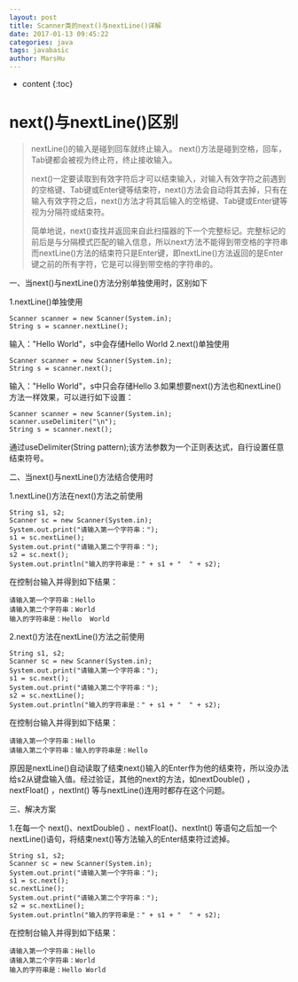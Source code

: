 ```yaml
---
layout: post
title: Scanner类的next()与nextLine()详解
date: 2017-01-13 09:45:22
categories: java
tags: javabasic
author: MarsHu
---
```


* content
{:toc}

# next()与nextLine()区别 #
> nextLine()的输入是碰到回车就终止输入。
> next()方法是碰到空格，回车，Tab键都会被视为终止符，终止接收输入。
> 
> next()一定要读取到有效字符后才可以结束输入，对输入有效字符之前遇到的空格键、Tab键或Enter键等结束符，next()方法会自动将其去掉，只有在输入有效字符之后，next()方法才将其后输入的空格键、Tab键或Enter键等视为分隔符或结束符。
> 
> 简单地说，next()查找并返回来自此扫描器的下一个完整标记。完整标记的前后是与分隔模式匹配的输入信息，所以next方法不能得到带空格的字符串而nextLine()方法的结束符只是Enter键，即nextLine()方法返回的是Enter键之前的所有字符，它是可以得到带空格的字符串的。





一、当next()与nextLine()方法分别单独使用时，区别如下

1.nextLine()单独使用
```
Scanner scanner = new Scanner(System.in);  
String s = scanner.nextLine(); 
```
输入："Hello World"，s中会存储Hello World
2.next()单独使用
```
Scanner scanner = new Scanner(System.in);  
String s = scanner.next(); 
```
输入："Hello World"，s中只会存储Hello
3.如果想要next()方法也和nextLine()方法一样效果，可以进行如下设置：
```
Scanner scanner = new Scanner(System.in);
scanner.useDelimiter("\n");
String s = scanner.next(); 
```
通过useDelimiter(String pattern);该方法参数为一个正则表达式，自行设置任意结束符号。

二、当next()与nextLine()方法结合使用时

1.nextLine()方法在next()方法之前使用
```
String s1, s2;
Scanner sc = new Scanner(System.in);
System.out.print("请输入第一个字符串：");
s1 = sc.nextLine();
System.out.print("请输入第二个字符串：");
s2 = sc.next();
System.out.println("输入的字符串是：" + s1 + "  " + s2);
```
在控制台输入并得到如下结果：
```
请输入第一个字符串：Hello
请输入第二个字符串：World
输入的字符串是：Hello  World
```
2.next()方法在nextLine()方法之前使用
```
String s1, s2;
Scanner sc = new Scanner(System.in);
System.out.print("请输入第一个字符串：");
s1 = sc.next();
System.out.print("请输入第二个字符串：");
s2 = sc.nextLine();
System.out.println("输入的字符串是：" + s1 + "  " + s2);
```
在控制台输入并得到如下结果：
```
请输入第一个字符串：Hello
请输入第二个字符串：输入的字符串是：Hello
```
原因是nextLine()自动读取了结束next()输入的Enter作为他的结束符，所以没办法给s2从键盘输入值。经过验证，其他的next的方法，如nextDouble() ，nextFloat() ，nextInt() 等与nextLine()连用时都存在这个问题。

三、解决方案

1.在每一个 next()、nextDouble() 、nextFloat()、nextInt() 等语句之后加一个nextLine()语句，将结束next()等方法输入的Enter结束符过滤掉。
```
String s1, s2;
Scanner sc = new Scanner(System.in);
System.out.print("请输入第一个字符串：");
s1 = sc.next();
sc.nextLine();
System.out.print("请输入第二个字符串：");
s2 = sc.nextLine();
System.out.println("输入的字符串是：" + s1 + "  " + s2);
```
在控制台输入并得到如下结果：
```
请输入第一个字符串：Hello
请输入第二个字符串：World
输入的字符串是：Hello World
```